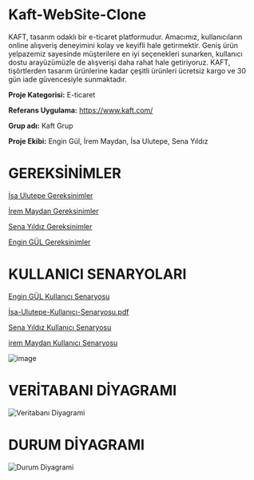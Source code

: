 # Kaft-WebSite-Clone
KAFT, tasarım odaklı bir e-ticaret platformudur. Amacımız, kullanıcıların online alışveriş deneyimini kolay ve keyifli hale getirmektir. Geniş ürün yelpazemiz sayesinde müşterilere en iyi seçenekleri sunarken, kullanıcı dostu arayüzümüzle de alışverişi daha rahat hale getiriyoruz. KAFT, tişörtlerden tasarım ürünlerine kadar çeşitli ürünleri ücretsiz kargo ve 30 gün iade güvencesiyle sunmaktadır.

**Proje Kategorisi:** E-ticaret

**Referans Uygulama:** https://www.kaft.com/

**Grup adı:** Kaft Grup

**Proje Ekibi:** Engin Gül, İrem Maydan, İsa Ulutepe, Sena Yıldız

# GEREKSİNİMLER
<a href="https://github.com/isaulutepe/Kaft-WebSite-Clone/blob/main/%C4%B0sa_Ulutepe_Gereksinimler.md">İsa Ulutepe Gereksinimler</a>

<a href="https://github.com/isaulutepe/Kaft-WebSite-Clone/blob/main/İrem_Maydan_Gereksinimler.md">İrem Maydan Gereksinimler</a>

<a href="https://github.com/isaulutepe/Kaft-WebSite-Clone/blob/main/Sena_Y%C4%B1ld%C4%B1z_Gereksinimler.md">Sena Yıldız Gereksinimler</a>

<a href="https://github.com/isaulutepe/Kaft-WebSite-Clone/blob/main/Engin_GUL_Gereksinimler.md">Engin GÜL Gereksinimler</a>

# KULLANICI SENARYOLARI
[Engin GÜL Kullanıcı Senaryosu](https://github.com/isaulutepe/Kaft-WebSite-Clone/files/14853599/EnginGulKullaniciSenaryosu.pdf)


[İsa-Ulutepe-Kullanıcı-Senaryosu.pdf](https://github.com/isaulutepe/Kaft-WebSite-Clone/files/14951870/Isa-Ulutepe-Kullanici-Senaryosu.pdf)

[Sena Yıldız Kullanıcı Senaryosu](https://github.com/isaulutepe/Kaft-WebSite-Clone/blob/main/Sena%20Y%C4%B1ld%C4%B1z%20Durum%20Senaryosu.pdf)

[irem Maydan Kullanıcı Senaryosu](https://github.com/isaulutepe/Kaft-WebSite-Clone/blob/main/%C4%B0remMaydanDurumSeneryosu.pdf)

![image](https://github.com/isaulutepe/Kaft-WebSite-Clone/assets/111301580/bfa9221c-016f-4ba1-9b89-d25a682ddf41)

# VERİTABANI DİYAGRAMI

![Veritabanı Diyagrami](https://github.com/isaulutepe/Kaft-WebSite-Clone/assets/114800514/f43cf848-623f-406b-9b64-5cc960e2c7a6)

# DURUM DİYAGRAMI

![Durum Diyagrami](https://github.com/isaulutepe/Kaft-WebSite-Clone/blob/main/Durum%20Diyagram%C4%B1.png)

